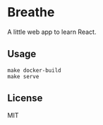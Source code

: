 # Breathe

A little web app to learn React.

## Usage

```shell
make docker-build
make serve
```

## License

MIT
